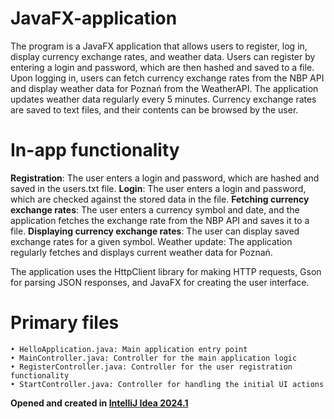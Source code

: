# JavaFX-application
The program is a JavaFX application that allows users to register, log in, display currency exchange rates, and weather data. Users can register by entering a login and password, which are then hashed and saved to a file. Upon logging in, users can fetch currency exchange rates from the NBP API and display weather data for Poznań from the WeatherAPI. The application updates weather data regularly every 5 minutes. Currency exchange rates are saved to text files, and their contents can be browsed by the user.

# In-app functionality
**Registration**: The user enters a login and password, which are hashed and saved in the users.txt file.
**Login**: The user enters a login and password, which are checked against the stored data in the file.
**Fetching currency exchange rates**: The user enters a currency symbol and date, and the application fetches the exchange rate from the NBP API and saves it to a file.
**Displaying currency exchange rates**: The user can display saved exchange rates for a given symbol.
Weather update: The application regularly fetches and displays current weather data for Poznań.

The application uses the HttpClient library for making HTTP requests, Gson for parsing JSON responses, and JavaFX for creating the user interface.

# Primary files
    • HelloApplication.java: Main application entry point
    • MainController.java: Controller for the main application logic
    • RegisterController.java: Controller for the user registration functionality
    • StartController.java: Controller for handling the initial UI actions

**Opened and created in [IntelliJ Idea 2024.1](https://www.jetbrains.com/idea/download/?section=windows)**
